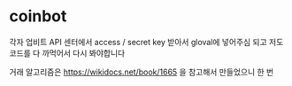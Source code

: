 # coinbot

각자 업비트 API 센터에서 access / secret key 받아서 gloval에 넣어주심 되고
저도 코드를 다 까먹어서 다시 봐야합니다 

거래 알고리즘은 https://wikidocs.net/book/1665 을 참고해서 만들었으니 한 번 
